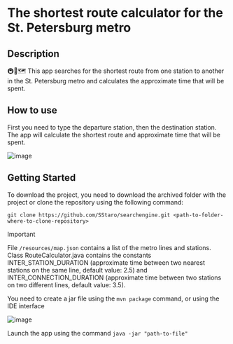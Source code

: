 # The shortest route calculator for the St. Petersburg metro
## Description ##
🚇📍🗺️ This app searches for the shortest route from one station to another in the St. Petersburg metro and calculates the approximate time that will be spent.

## How to use ##
First you need to type the departure station, then the destination station. The app will calculate the shortest route and approximate time that will be spent.

![image](https://github.com/SStaro/SPBMetro/assets/102288630/867e19b9-c569-4b85-87ac-2e6ae657916c)
## Getting Started ##
To download the project, you need to download the archived folder with the project or clone the repository using the following command:

`
git clone https://github.com/SStaro/searchengine.git <path-to-folder-where-to-clone-repository>
`
> [!IMPORTANT]
>File `/resources/map.json` contains a list of the metro lines and stations.
>Class RouteCalculator.java contains the constants INTER_STATION_DURATION (approximate time between two nearest stations on the same line, default value: 2.5) and INTER_CONNECTION_DURATION (approximate time between two stations on two different lines, default value: 3.5).



You need to create a jar file using the `mvn package` command, or using the IDE interface

![image](https://github.com/SStaro/SPBMetro/assets/102288630/87e3ca8b-15f2-466a-a44d-8fa454250986)


Launch the app using the command `java -jar "path-to-file"`
